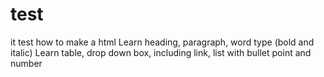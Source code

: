 # test
it test how to make a html
Learn heading, paragraph, word type (bold and italic)
Learn table, drop down box, including link, list with bullet point and number